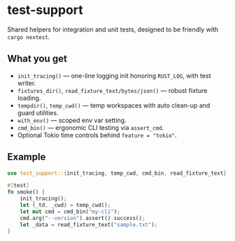 # test-support

Shared helpers for integration and unit tests, designed to be friendly with `cargo nextest`.

## What you get

- `init_tracing()` — one-line logging init honoring `RUST_LOG`, with test writer.
- `fixtures_dir()`, `read_fixture_text/bytes/json()` — robust fixture loading.
- `tempdir()`, `temp_cwd()` — temp workspaces with auto clean-up and guard utilities.
- `with_env()` — scoped env var setting.
- `cmd_bin()` — ergonomic CLI testing via `assert_cmd`.
- Optional Tokio time controls behind `feature = "tokio"`.

## Example

```rust
use test_support::{init_tracing, temp_cwd, cmd_bin, read_fixture_text};

#[test]
fn smoke() {
    init_tracing();
    let (_td, _cwd) = temp_cwd();
    let mut cmd = cmd_bin("my-cli");
    cmd.arg("--version").assert().success();
    let _data = read_fixture_text("sample.txt");
}
```
